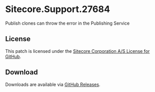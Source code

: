 # Sitecore.Support.27684
Publish clones can throw the error in the Publishing Service

## License  
This patch is licensed under the [Sitecore Corporation A/S License for GitHub](https://github.com/sitecoresupport/Sitecore.Support.27684/blob/master/LICENSE).  

## Download  
Downloads are available via [GitHub Releases](https://github.com/sitecoresupport/Sitecore.Support.27684/releases).  
